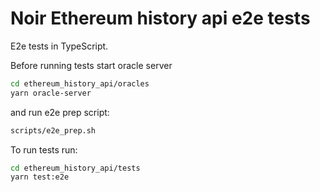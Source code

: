 # Noir Ethereum history api e2e tests

E2e tests in TypeScript.

Before running tests start oracle server

```sh
cd ethereum_history_api/oracles
yarn oracle-server
```

and run e2e prep script:

```sh
scripts/e2e_prep.sh
```

To run tests run:

```sh
cd ethereum_history_api/tests
yarn test:e2e
```
